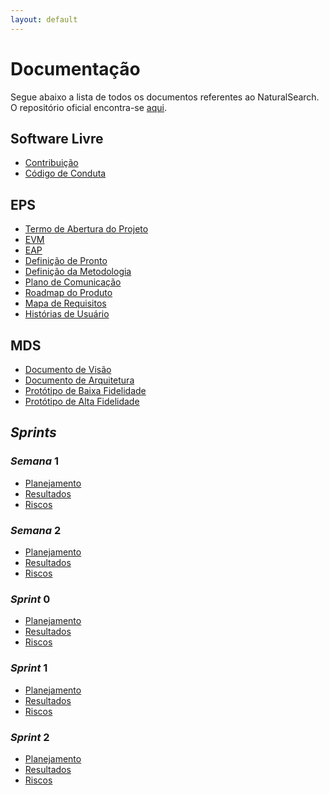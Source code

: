 ```yaml
---
layout: default
---
```


# Documentação

Segue abaixo a lista de todos os documentos referentes ao NaturalSearch. O repositório oficial encontra-se [aqui](https://github.com/fga-eps-mds/2018.2-NaturalSearch).

## Software Livre

* [Contribuição](https://fga-eps-mds.github.io/2018.2-NaturalSearch/docs/CONTRIBUTING.html)
* [Código de Conduta](https://fga-eps-mds.github.io/2018.2-NaturalSearch/docs/CODE_OF_CONDUCT.html)

## EPS

* [Termo de Abertura do Projeto](https://fga-eps-mds.github.io/2018.2-NaturalSearch/docs/TAP.html)
* [EVM]()
* [EAP]()
* [Definição de Pronto]()
* [Definição da Metodologia](https://fga-eps-mds.github.io/2018.2-NaturalSearch/docs/Definicao_da_Metodologia.html)
* [Plano de Comunicação](https://fga-eps-mds.github.io/2018.2-NaturalSearch/docs/Plano_de_comunicacao.html)
* [Roadmap do Produto](https://fga-eps-mds.github.io/2018.2-NaturalSearch/docs/Roadmap.html)
* [Mapa de Requisitos](https://fga-eps-mds.github.io/2018.2-NaturalSearch/docs/Mapa_de_requisitos.html)
* [Histórias de Usuário](https://fga-eps-mds.github.io/2018.2-NaturalSearch/docs/Historias_de_usuario.html)

## MDS

* [Documento de Visão](https://fga-eps-mds.github.io/2018.2-NaturalSearch/docs/Documento_de_visao.html)
* [Documento de Arquitetura](https://fga-eps-mds.github.io/2018.2-NaturalSearch/docs/Documento_de_Arquitetura.html)
* [Protótipo de Baixa Fidelidade]()
* [Protótipo de Alta Fidelidade]()

## _Sprints_

### _Semana_ 1

* [Planejamento](https://fga-eps-mds.github.io/2018.2-NaturalSearch/docs/planejamento_sprint/planejamento_semana_1.html)
* [Resultados](https://fga-eps-mds.github.io/2018.2-NaturalSearch/docs/resultado_sprint/resultados_semana_1.html)
* [Riscos]()

### _Semana_ 2

* [Planejamento](https://fga-eps-mds.github.io/2018.2-NaturalSearch/docs/planejamento_sprint/planejamento_semana_2.html)
* [Resultados](https://fga-eps-mds.github.io/2018.2-NaturalSearch/docs/resultado_sprint/resultados_semana_2.html)
* [Riscos]()

### _Sprint_ 0

* [Planejamento](https://fga-eps-mds.github.io/2018.2-NaturalSearch/docs/planejamento_sprint/planejamento_sprint_0.html)
* [Resultados]()
* [Riscos]()

### _Sprint_ 1

* [Planejamento](https://fga-eps-mds.github.io/2018.2-NaturalSearch/docs/planejamento_sprint/planejamento_sprint_1.html)
* [Resultados]()
* [Riscos]()

### _Sprint_ 2

* [Planejamento]()
* [Resultados]()
* [Riscos]()
